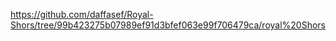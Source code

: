 https://github.com/daffasef/Royal-Shors/tree/99b423275b07989ef91d3bfef063e99f706479ca/royal%20Shors
